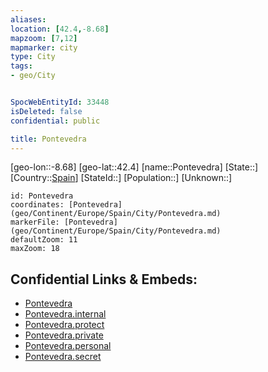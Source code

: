 ```yaml
---
aliases: 
location: [42.4,-8.68]
mapzoom: [7,12] 
mapmarker: city 
type: City
tags:
- geo/City


SpocWebEntityId: 33448
isDeleted: false
confidential: public

title: Pontevedra
---
```

[geo-lon::-8.68]
[geo-lat::42.4]
[name::Pontevedra]
[State::]
[Country::[Spain](geo/Continent/Europe/Spain.md)]
[StateId::]
[Population::]
[Unknown::]


```leaflet
id: Pontevedra
coordinates: [Pontevedra](geo/Continent/Europe/Spain/City/Pontevedra.md)
markerFile: [Pontevedra](geo/Continent/Europe/Spain/City/Pontevedra.md)
defaultZoom: 11 
maxZoom: 18
```


## Confidential Links & Embeds: 
- [Pontevedra](../../../../../../_public/geo/Continent/Europe/Spain/City/Pontevedra.md) 
- [Pontevedra.internal](../../../../../../_internal/geo/Continent/Europe/Spain/City/Pontevedra.internal.md) 
- [Pontevedra.protect](../../../../../../_protect/geo/Continent/Europe/Spain/City/Pontevedra.protect.md) 
- [Pontevedra.private](../../../../../../_private/geo/Continent/Europe/Spain/City/Pontevedra.private.md) 
- [Pontevedra.personal](../../../../../../_personal/geo/Continent/Europe/Spain/City/Pontevedra.personal.md) 
- [Pontevedra.secret](../../../../../../_secret/geo/Continent/Europe/Spain/City/Pontevedra.secret.md) 
